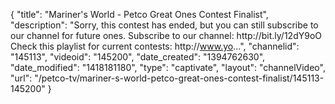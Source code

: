 {
    "title": "Mariner's World - Petco Great Ones Contest Finalist",
    "description": "Sorry, this contest has ended, but you can still subscribe to our channel for future ones. Subscribe to our channel: http:\/\/bit.ly\/12dY9oO Check this playlist for current contests: http:\/\/www.yo...",
    "channelid": "145113",
    "videoid": "145200",
    "date_created": "1394762630",
    "date_modified": "1418181180",
    "type": "captivate",
    "layout": "channelVideo",
    "url": "\/petco-tv\/mariner-s-world-petco-great-ones-contest-finalist\/145113-145200"
}